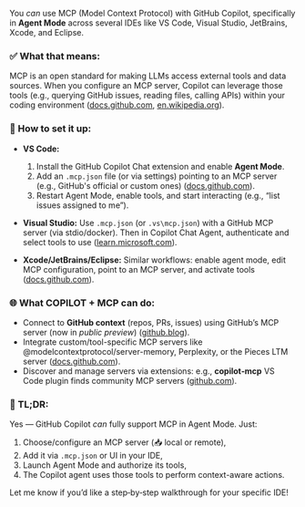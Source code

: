 You *can* use MCP (Model Context Protocol) with GitHub Copilot, specifically in **Agent Mode** across several IDEs like VS Code, Visual Studio, JetBrains, Xcode, and Eclipse.

### ✅ What that means:

MCP is an open standard for making LLMs access external tools and data sources. When you configure an MCP server, Copilot can leverage those tools (e.g., querying GitHub issues, reading files, calling APIs) within your coding environment ([docs.github.com][1], [en.wikipedia.org][2]).

### 🔨 How to set it up:

* **VS Code:**

  1. Install the GitHub Copilot Chat extension and enable **Agent Mode**.
  2. Add an `.mcp.json` file (or via settings) pointing to an MCP server (e.g., GitHub's official or custom ones) ([docs.github.com][1]).
  3. Restart Agent Mode, enable tools, and start interacting (e.g., “list issues assigned to me”).

* **Visual Studio:**
  Use `.mcp.json` (or `.vs\mcp.json`) with a GitHub MCP server (via stdio/docker). Then in Copilot Chat Agent, authenticate and select tools to use ([learn.microsoft.com][3]).

* **Xcode/JetBrains/Eclipse:**
  Similar workflows: enable agent mode, edit MCP configuration, point to an MCP server, and activate tools ([docs.github.com][1]).

### 🌐 What COPILOT + MCP can do:

* Connect to **GitHub context** (repos, PRs, issues) using GitHub’s MCP server (now in *public preview*) ([github.blog][4]).
* Integrate custom/tool-specific MCP servers like @modelcontextprotocol/server-memory, Perplexity, or the Pieces LTM server ([docs.github.com][1]).
* Discover and manage servers via extensions: e.g., **copilot‑mcp** VS Code plugin finds community MCP servers ([github.com][5]).

### 🚀 TL;DR:

Yes — GitHub Copilot *can* fully support MCP in Agent Mode. Just:

1. Choose/configure an MCP server (📥 local or remote),
2. Add it via `.mcp.json` or UI in your IDE,
3. Launch Agent Mode and authorize its tools,
4. The Copilot agent uses those tools to perform context-aware actions.

Let me know if you’d like a step‑by‑step walkthrough for your specific IDE!

[1]: https://docs.github.com/en/copilot/customizing-copilot/using-model-context-protocol/extending-copilot-chat-with-mcp?utm_source=chatgpt.com "Extending Copilot Chat with the Model Context Protocol (MCP)"
[2]: https://en.wikipedia.org/wiki/Model_Context_Protocol?utm_source=chatgpt.com "Model Context Protocol"
[3]: https://learn.microsoft.com/en-us/visualstudio/ide/mcp-servers?view=vs-2022&utm_source=chatgpt.com "Use MCP servers (Preview) - Visual Studio (Windows)"
[4]: https://github.blog/changelog/2025-06-12-remote-github-mcp-server-is-now-available-in-public-preview/?utm_source=chatgpt.com "Remote GitHub MCP Server is now in public preview"
[5]: https://github.com/VikashLoomba/copilot-mcp?utm_source=chatgpt.com "VikashLoomba/copilot-mcp: A powerful VSCode extension ... - GitHub"
